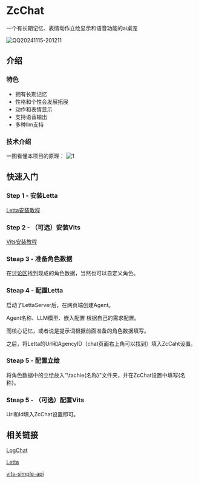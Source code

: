 # ZcChat

一个有长期记忆、表情动作立绘显示和语音功能的ai桌宠

![QQ20241115-201211](https://github.com/user-attachments/assets/46a80ea9-35dc-4c2d-be6a-4f262a3f3a35)

## 介绍

### 特色

- 拥有长期记忆
- 性格和个性会发展拓展
- 动作和表情显示
- 支持语音输出
- 多种llm支持

### 技术介绍

一图看懂本项目的原理：
![1](https://github.com/user-attachments/assets/dd9ef5b4-dbe4-4941-b075-0af233946f48)

## 快速入门

### Step 1 - 安装Letta

[Letta安装教程](https://github.com/letta-ai/letta?tab=readme-ov-file#-quickstart)

### Step 2 - （可选）安装Vits

[Vits安装教程](https://github.com/Artrajz/vits-simple-api/blob/main/README_zh.md)

### Steap 3 - 准备角色数据

在[讨论区](https://github.com/Zao-chen/ZcChat/discussions)找到现成的角色数据，当然也可以自定义角色。

### Steap 4 - 配置Letta

启动了LettaServer后，在网页端创建Agent。

Agent名称、LLM模型、嵌入配置 根据自己的需求配置。

而核心记忆，或者说是提示词根据前面准备的角色数据填写。

之后，将Letta的Url和AgencyID（chat页面右上角可以找到）填入ZcCaht设置。

### Steap 5 - 配置立绘

将角色数据中的立绘放入"\tachie\{名称}"文件夹，并在ZcChat设置中填写{名称}。

### Steap 5 - （可选）配置Vits

Url和Id填入ZcChat设置即可。

## 相关链接

[LogChat](https://github.com/log159/LogChat)

[Letta](https://github.com/letta-ai/letta)

[vits-simple-api](https://github.com/Artrajz/vits-simple-api)
